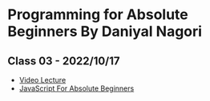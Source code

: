 # Programming for Absolute Beginners By Daniyal Nagori

## Class 03 - 2022/10/17

- [Video Lecture](https://youtu.be/osog8iraohA)
- [JavaScript For Absolute Beginners](https://docs.google.com/presentation/d/1kYB6BA-0BhrcsZMuQbiBk1t3KrdIU1Qd_tYMQ2RprqE/edit#slide=id.p)

